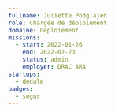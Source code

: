 ```yaml
---
fullname: Juliette Podglajen
role: Chargée de déploiement
domaine: Déploiement
missions:
  - start: 2022-01-26
    end: 2022-07-23
    status: admin
    employer: DRAC ARA
startups:
  - dedale
badges:
  - segur
---
```


